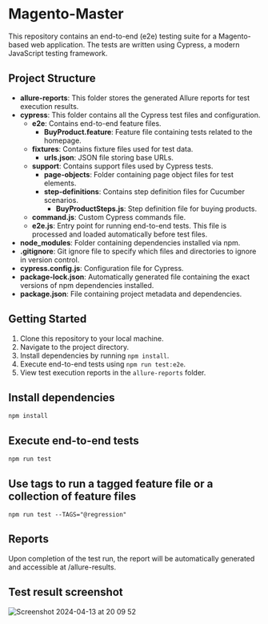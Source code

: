 # Magento-Master

This repository contains an end-to-end (e2e) testing suite for a Magento-based web application. The tests are written using Cypress, a modern JavaScript testing framework.

## Project Structure

- **allure-reports**: This folder stores the generated Allure reports for test execution results.
- **cypress**: This folder contains all the Cypress test files and configuration.
  - **e2e**: Contains end-to-end feature files.
    - **BuyProduct.feature**: Feature file containing tests related to the homepage.
  - **fixtures**: Contains fixture files used for test data.
    - **urls.json**: JSON file storing base URLs.
  - **support**: Contains support files used by Cypress tests.
    - **page-objects**: Folder containing page object files for test elements.
    - **step-definitions**: Contains step definition files for Cucumber scenarios.
        - **BuyProductSteps.js**: Step definition file for buying products.
  - **command.js**: Custom Cypress commands file.
  - **e2e.js**: Entry point for running end-to-end tests. This file is processed and loaded automatically before test files. 
- **node_modules**: Folder containing dependencies installed via npm.
- **.gitignore**: Git ignore file to specify which files and directories to ignore in version control.
- **cypress.config.js**: Configuration file for Cypress.
- **package-lock.json**: Automatically generated file containing the exact versions of npm dependencies installed.
- **package.json**: File containing project metadata and dependencies.

## Getting Started

1. Clone this repository to your local machine.
2. Navigate to the project directory.
3. Install dependencies by running `npm install`.
4. Execute end-to-end tests using `npm run test:e2e`.
5. View test execution reports in the `allure-reports` folder.

## Install dependencies
    npm install

## Execute end-to-end tests 
    npm run test

## Use tags to run a tagged feature file or a collection of feature files
    npm run test --TAGS="@regression"

## Reports
Upon completion of the test run, the report will be automatically generated and accessible at /allure-results.


## Test result screenshot 

![Screenshot 2024-04-13 at 20 09 52](https://github.com/desaikeyur7/Magento/assets/30195677/ba64dcd9-d3f9-4994-b333-119ba99c5295)

